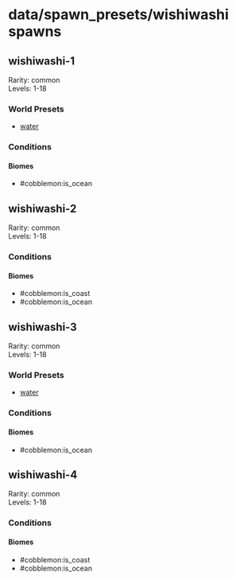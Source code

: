 # data/spawn_presets/wishiwashi spawns  
  
## wishiwashi-1  
Rarity: common  
Levels: 1-18  
  
### World Presets  
* [water](/data/world_presets/water.md)  
  
### Conditions  
  
#### Biomes  
  * #cobblemon:is_ocean
  
  
## wishiwashi-2  
Rarity: common  
Levels: 1-18  
  
### Conditions  
  
#### Biomes  
  * #cobblemon:is_coast
  * #cobblemon:is_ocean
  
  
## wishiwashi-3  
Rarity: common  
Levels: 1-18  
  
### World Presets  
* [water](/data/world_presets/water.md)  
  
### Conditions  
  
#### Biomes  
  * #cobblemon:is_ocean
  
  
## wishiwashi-4  
Rarity: common  
Levels: 1-18  
  
### Conditions  
  
#### Biomes  
  * #cobblemon:is_coast
  * #cobblemon:is_ocean
  
